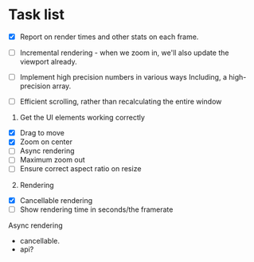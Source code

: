 

# Task list

- [x] Report on render times and other stats on each frame.
- [ ] Incremental rendering - when we zoom in, we'll also update the viewport already.
- [ ] Implement high precision numbers in various ways
  Including, a high-precision array.

- [ ] Efficient scrolling, rather than recalculating the entire window

1. Get the UI elements working correctly
  - [x] Drag to move
  - [x] Zoom on center
  - [ ] Async rendering
  - [ ] Maximum zoom out
  - [ ] Ensure correct aspect ratio on resize
2. Rendering
  - [x] Cancellable rendering
  - [ ] Show rendering time in seconds/the framerate

Async rendering
- cancellable.
- api?